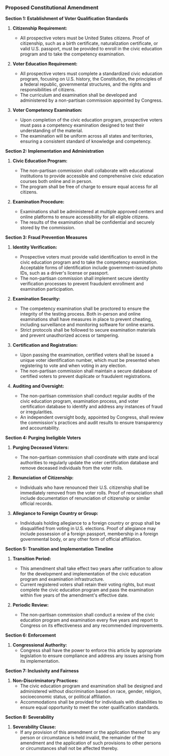 ### Proposed Constitutional Amendment

**Section 1: Establishment of Voter Qualification Standards**

1. **Citizenship Requirement:**
   - All prospective voters must be United States citizens. Proof of citizenship, such as a birth certificate, naturalization certificate, or valid U.S. passport, must be provided to enroll in the civic education program and to take the competency examination.

2. **Voter Education Requirement:** 
   - All prospective voters must complete a standardized civic education program, focusing on U.S. history, the Constitution, the principles of a federal republic, governmental structures, and the rights and responsibilities of citizens.
   - The curriculum and examination shall be developed and administered by a non-partisan commission appointed by Congress.

3. **Voter Competency Examination:**
   - Upon completion of the civic education program, prospective voters must pass a competency examination designed to test their understanding of the material.
   - The examination will be uniform across all states and territories, ensuring a consistent standard of knowledge and competency.

**Section 2: Implementation and Administration**

1. **Civic Education Program:**
   - The non-partisan commission shall collaborate with educational institutions to provide accessible and comprehensive civic education courses both online and in person.
   - The program shall be free of charge to ensure equal access for all citizens.

2. **Examination Procedure:**
   - Examinations shall be administered at multiple approved centers and online platforms to ensure accessibility for all eligible citizens.
   - The results of the examination shall be confidential and securely stored by the commission.

**Section 3: Fraud Prevention Measures**

1. **Identity Verification:**
   - Prospective voters must provide valid identification to enroll in the civic education program and to take the competency examination. Acceptable forms of identification include government-issued photo IDs, such as a driver's license or passport.
   - The non-partisan commission shall implement secure identity verification processes to prevent fraudulent enrollment and examination participation.

2. **Examination Security:**
   - The competency examination shall be proctored to ensure the integrity of the testing process. Both in-person and online examinations shall have measures in place to prevent cheating, including surveillance and monitoring software for online exams.
   - Strict protocols shall be followed to secure examination materials and prevent unauthorized access or tampering.

3. **Certification and Registration:**
   - Upon passing the examination, certified voters shall be issued a unique voter identification number, which must be presented when registering to vote and when voting in any election.
   - The non-partisan commission shall maintain a secure database of certified voters to prevent duplicate or fraudulent registrations.

4. **Auditing and Oversight:**
   - The non-partisan commission shall conduct regular audits of the civic education program, examination process, and voter certification database to identify and address any instances of fraud or irregularities.
   - An independent oversight body, appointed by Congress, shall review the commission's practices and audit results to ensure transparency and accountability.

**Section 4: Purging Ineligible Voters**

1. **Purging Deceased Voters:**
   - The non-partisan commission shall coordinate with state and local authorities to regularly update the voter certification database and remove deceased individuals from the voter rolls.
   
2. **Renunciation of Citizenship:**
   - Individuals who have renounced their U.S. citizenship shall be immediately removed from the voter rolls. Proof of renunciation shall include documentation of renunciation of citizenship or similar official records.

3. **Allegiance to Foreign Country or Group:**
   - Individuals holding allegiance to a foreign country or group shall be disqualified from voting in U.S. elections. Proof of allegiance may include possession of a foreign passport, membership in a foreign governmental body, or any other form of official affiliation.

**Section 5: Transition and Implementation Timeline**

1. **Transition Period:**
   - This amendment shall take effect two years after ratification to allow for the development and implementation of the civic education program and examination infrastructure.
   - Current registered voters shall retain their voting rights, but must complete the civic education program and pass the examination within five years of the amendment's effective date.

2. **Periodic Review:**
   - The non-partisan commission shall conduct a review of the civic education program and examination every five years and report to Congress on its effectiveness and any recommended improvements.

**Section 6: Enforcement**

1. **Congressional Authority:**
   - Congress shall have the power to enforce this article by appropriate legislation to ensure compliance and address any issues arising from its implementation.

**Section 7: Inclusivity and Fairness**

1. **Non-Discriminatory Practices:**
   - The civic education program and examination shall be designed and administered without discrimination based on race, gender, religion, socioeconomic status, or political affiliation.
   - Accommodations shall be provided for individuals with disabilities to ensure equal opportunity to meet the voter qualification standards.

**Section 8: Severability**

1. **Severability Clause:**
   - If any provision of this amendment or the application thereof to any person or circumstance is held invalid, the remainder of the amendment and the application of such provisions to other persons or circumstances shall not be affected thereby.
